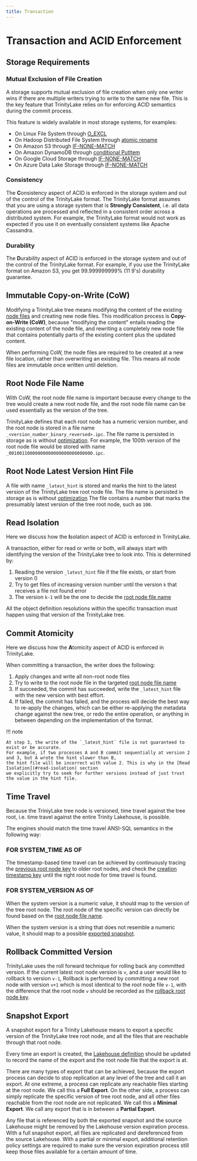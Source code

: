 ```yaml
---
title: Transaction
---
```


# Transaction and ACID Enforcement

## Storage Requirements

### Mutual Exclusion of File Creation

A storage supports mutual exclusion of file creation when only one writer wins if there are multiple writers
trying to write to the same new file.
This is the key feature that TrinityLake relies on for enforcing ACID semantics during the commit process.

This feature is widely available in most storage systems, for examples:

- On Linux File System through [O_EXCL](https://linux.die.net/man/2/open)
- On Hadoop Distributed File System through [atomic rename](https://hadoop.apache.org/docs/stable/hadoop-project-dist/hadoop-common/filesystem/filesystem.html#boolean_rename.28Path_src.2C_Path_d.29)
- On Amazon S3 through [IF-NONE-MATCH](https://docs.aws.amazon.com/AmazonS3/latest/API/API_PutObject.html#API_PutObject_RequestSyntax)
- On Amazon DynamoDB through [conditional PutItem](https://docs.aws.amazon.com/amazondynamodb/latest/APIReference/API_PutItem.html)
- On Google Cloud Storage through [IF-NONE-MATCH](https://cloud.google.com/storage/docs/xml-api/reference-headers#ifnonematch)
- On Azure Data Lake Storage through [IF-NONE-MATCH](https://learn.microsoft.com/en-us/rest/api/storageservices/specifying-conditional-headers-for-blob-service-operations)

### Consistency

The **C**onsistency aspect of ACID is enforced in the storage system and out of the control of the TrinityLake format.
The TrinityLake format assumes that you are using a storage system that is **Strongly Consistent**, i.e.
all data operations are processed and reflected in a consistent order across a distributed system.
For example, the TrinityLake format would not work as expected if you use it on eventually consistent systems like Apache Cassandra.

### Durability

The **D**urability aspect of ACID is enforced in the storage system and out of the control of the TrinityLake format.
For example, if you use the TrinityLake format on Amazon S3, you get 99.999999999% (11 9's) durability guarantee.

## Immutable Copy-on-Write (CoW)

Modifying a TrinityLake tree means modifying the content of the existing [node files](./storage.md) and creating new node files.
This modification process is **Copy-on-Write (CoW)**, 
because "modifying the content" entails reading the existing content of the node file,
and rewriting a completely new node file that contains potentially parts of the existing content plus the updated content.

When performing CoW, the node files are required to be created at a new file location, rather than overwriting an existing file.
This means all node files are immutable once written until deletion.

## Root Node File Name

With CoW, the root node file name is important because every change to the tree would create a new root node file,
and the root node file name can be used essentially as the version of the tree.

TrinityLake defines that each root node has a numeric version number, 
and the root node is stored in a file name `_<version_number_binary_reversed>.ipc`.
The file name is persisted in storage as is without [optimization](./location.md#optimized-file-name).
For example, the 100th version of the root node file would be stored with name `_00100110000000000000000000000000.ipc`.

## Root Node Latest Version Hint File

A file with name `_latest_hint` is stored and marks the hint to the latest version of the TrinityLake tree root node file.
The file name is persisted in storage as is without [optimization](./location.md#optimized-file-name)
The file contains a number that marks the presumably latest version of the tree root node, such as `100`.

## Read Isolation

Here we discuss how the **I**solation aspect of ACID is enforced in TrinityLake.

A transaction, either for read or write or both, 
will always start with identifying the version of the TrinityLake tree to look into.
This is determined by:

1. Reading the version `_latest_hint` file if the file exists, or start from version 0
2. Try to get files of increasing version number until the version `k` that receives a file not found error
3. The version `k-1` will be the one to decide the [root node file name](#root-node-file-name)

All the object definition resolutions within the specific transaction must happen using that version of the TrinityLake tree.

## Commit Atomicity

Here we discuss how the **A**tomicity aspect of ACID is enforced in TrinityLake.

When committing a transaction, the writer does the following:

1. Apply changes and write all non-root node files
2. Try to write to the root node file in the targeted [root node file name](#root-node-file-name)
3. If succeeded, the commit has succeeded, write the `_latest_hint` file with the new version with best effort.
4. If failed, the commit has failed, and the process will decide the best way to re-apply the changes, which can be 
   either re-applying the metadata change against the new tree, or redo the entire operation, or anything in between
   depending on the implementation of the format.

!!! note

    At step 3, the write of the `_latest_hint` file is not guaranteed to exist or be accurate.
    For example, if two processes A and B commit sequentially at version 2 and 3, but A wrote the hint slower than B, 
    the hint file will be incorrect with value 2. This is why in the [Read Isolation](#read-isolation) section 
    we explicitly try to seek for further versions instead of just trust the value in the hint file.

## Time Travel

Because the TriniyLake tree node is versioned, time travel against the tree root, 
i.e. time travel against the entire Trinity Lakehouse, is possible.

The engines should match the time travel ANSI-SQL semantics in the following way:

### FOR SYSTEM_TIME AS OF

The timestamp-based time travel can be achieved by continuously tracing the [previous root node key](./key-encoding.md#previous-root-node-key) 
to older root nodes, and check the [creation timestamp key](./key-encoding.md#creation-timestamp-key) until the right root
node for time travel is found.

### FOR SYSTEM_VERSION AS OF

When the system version is a numeric value, it should map to the version of the tree root node.
The root node of the specific version can directly be found based on the [root node file name](#root-node-file-name).

When the system version is a string that does not resemble a numeric value, it should map to a possible [exported snapshot](#snapshot-export).

## Rollback Committed Version

TrinityLake uses the roll forward technique for rolling back any committed version.
If the current latest root node version is `v`, and a user would like to rollback to version `v-1`,
Rollback is performed by committing a new root node with version `v+1` which is most identical to the root node file `v-1`,
with the difference that the root node `v` should be recorded as the [rollback root node key](./key-encoding.md#rollback-root-node-key).

## Snapshot Export

A snapshot export for a Trinity Lakehouse means to export a specific version of the TrinityLake tree root node,
and all the files that are reachable through that root node.

Every time an export is created, the [Lakehouse definition](./lakehouse.md) should be updated to record the name of the export
and the root node file that the export is at.

There are many types of export that can be achieved, because the export process can decide to stop replication
at any level of the tree and call it an export.
At one extreme, a process can replicate any reachable files starting at the root node. We call this a **Full Export**.
On the other side, a process can simply replicate the specific version of tree root node, 
and all other files reachable from the root node are not replicated. We call this a **Minimal Export**.
We call any export that is in between a **Partial Export**.

Any file that is referenced by both the exported snapshot and the source Lakehouse might be removed by the 
Lakehouse version expiration process.
With a full snapshot export, all files are replicated and dereferenced from the source Lakehouse.
With a partial or minimal export, additional retention policy settings are required to make sure the
version expiration process still keep those files available for a certain amount of time.
